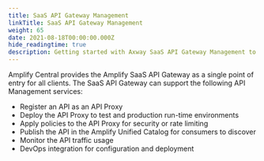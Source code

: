 ```yaml
---
title: SaaS API Gateway Management
linkTitle: SaaS API Gateway Management
weight: 65
date: 2021-08-18T00:00:00.000Z
hide_readingtime: true
description: Getting started with Axway SaaS API Gateway Management to register your SaaS API in Amplify Central.
---
```


Amplify Central provides the Amplify SaaS API Gateway as a single point of entry for all clients. The SaaS API Gateway can support the following API Management services:

* Register an API as an API Proxy
* Deploy the API Proxy to test and production run-time environments
* Apply policies to the API Proxy for security or rate limiting
* Publish the API in the Amplify Unified Catalog for consumers to discover
* Monitor the API traffic usage
* DevOps integration for configuration and deployment